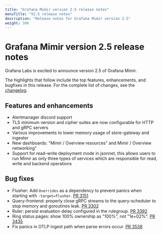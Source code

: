 ```yaml
---
title: "Grafana Mimir version 2.5 release notes"
menuTitle: "V2.5 release notes"
description: "Release notes for Grafana Mimir version 2.5"
weight: 300
---
```


# Grafana Mimir version 2.5 release notes

Grafana Labs is excited to announce version 2.5 of Grafana Mimir.

The highlights that follow include the top features, enhancements, and bugfixes in this release. For the complete list of changes, see the [changelog](https://github.com/grafana/mimir/blob/main/CHANGELOG.md).

## Features and enhancements

- Alertmanager discord support
- TLS minimum version and cipher suites are now configurable for HTTP and gRPC servers
- Various improvements to lower memory usage of store-gateway and ingester
- New dashboards: "Mimir / Overview resources" and Mimir / Overview networking"
- Support for read-write deployment mode in jsonnet, this allows users to run Mimir as only three types of services which are responsible for read, write and backend operations

## Bug fixes

* Flusher: Add `Overrides` as a dependency to prevent panics when starting with `-target=flusher`. [PR 3151](https://github.com/grafana/mimir/pull/3151)
* Query-frontend: properly close gRPC streams to the query-scheduler to stop memory and goroutines leak. [PR 3302](https://github.com/grafana/mimir/pull/3302)
* Ruler: persist evaluation delay configured in the rulegroup. [PR 3392](https://github.com/grafana/mimir/pull/3392)
* Ring status pages: show 100% ownership as "100%", not "1e+02%". [PR 3435](https://github.com/grafana/mimir/pull/3435)
*  Fix panics in OTLP ingest path when parse errors occur. [PR 3538](https://github.com/grafana/mimir/pull/3538)
